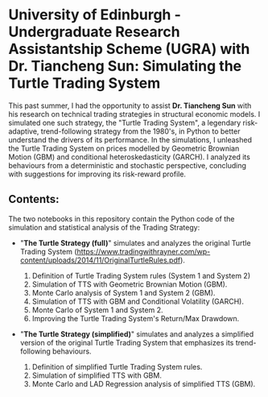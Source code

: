 # University of Edinburgh - Undergraduate Research Assistantship Scheme (UGRA) with Dr. Tiancheng Sun: Simulating the Turtle Trading System

This past summer, I had the opportunity to assist __Dr. Tiancheng Sun__ with his research on technical trading strategies in structural economic models. I simulated one such strategy, the "Turtle Trading System", a legendary risk-adaptive, trend-following strategy from the 1980's, in Python to better understand the drivers of its performance. In the simulations, I unleashed the Turtle Trading System on prices modelled by Geometric Brownian Motion (GBM) and conditional heteroskedasticity (GARCH). I analyzed its behaviours from a deterministic and stochastic perspective, concluding with suggestions for improving its risk-reward profile. 

## Contents:
The two notebooks in this repository contain the Python code of the simulation and statistical analysis of the Trading Strategy:
- "__The Turtle Strategy (full)__" simulates and analyzes the original Turtle Trading System (https://www.tradingwithrayner.com/wp-content/uploads/2014/11/OriginalTurtleRules.pdf).
    1. Definition of Turtle Trading System rules (System 1 and System 2)
    2. Simulation of TTS with Geometric Brownian Motion (GBM).
    3. Monte Carlo analysis of System 1 and System 2 (GBM).
    4. Simulation of TTS with GBM and Conditional Volatility (GARCH).
    5. Monte Carlo of System 1 and System 2.
    6. Improving the Turtle Trading System's Return/Max Drawdown.

- "__The Turtle Strategy (simplified)__" simulates and analyzes a simplified version of the original Turtle Trading System that emphasizes its trend-following behaviours.
    1.  Definition of simplified Turtle Trading System rules.
    2.  Simulation of simplified TTS with GBM.
    3.  Monte Carlo and LAD Regression analysis of simplified TTS (GBM).

